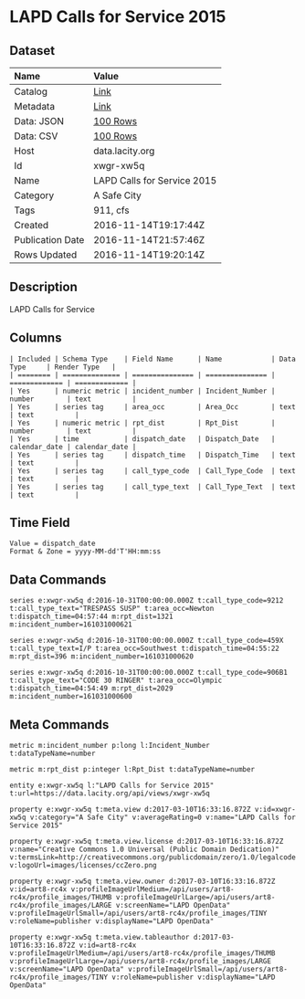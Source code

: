 # LAPD Calls for Service 2015

## Dataset

| Name | Value |
| :--- | :---- |
| Catalog | [Link](https://catalog.data.gov/dataset/open-data-cfs-2016-11062016) |
| Metadata | [Link](https://data.lacity.org/api/views/xwgr-xw5q) |
| Data: JSON | [100 Rows](https://data.lacity.org/api/views/xwgr-xw5q/rows.json?max_rows=100) |
| Data: CSV | [100 Rows](https://data.lacity.org/api/views/xwgr-xw5q/rows.csv?max_rows=100) |
| Host | data.lacity.org |
| Id | xwgr-xw5q |
| Name | LAPD Calls for Service 2015 |
| Category | A Safe City |
| Tags | 911, cfs |
| Created | 2016-11-14T19:17:44Z |
| Publication Date | 2016-11-14T21:57:46Z |
| Rows Updated | 2016-11-14T19:20:14Z |

## Description

LAPD Calls for Service

## Columns

```ls
| Included | Schema Type    | Field Name      | Name            | Data Type     | Render Type   |
| ======== | ============== | =============== | =============== | ============= | ============= |
| Yes      | numeric metric | incident_number | Incident_Number | number        | text          |
| Yes      | series tag     | area_occ        | Area_Occ        | text          | text          |
| Yes      | numeric metric | rpt_dist        | Rpt_Dist        | number        | text          |
| Yes      | time           | dispatch_date   | Dispatch_Date   | calendar_date | calendar_date |
| Yes      | series tag     | dispatch_time   | Dispatch_Time   | text          | text          |
| Yes      | series tag     | call_type_code  | Call_Type_Code  | text          | text          |
| Yes      | series tag     | call_type_text  | Call_Type_Text  | text          | text          |
```

## Time Field

```ls
Value = dispatch_date
Format & Zone = yyyy-MM-dd'T'HH:mm:ss
```

## Data Commands

```ls
series e:xwgr-xw5q d:2016-10-31T00:00:00.000Z t:call_type_code=9212 t:call_type_text="TRESPASS SUSP" t:area_occ=Newton t:dispatch_time=04:57:44 m:rpt_dist=1321 m:incident_number=161031000621

series e:xwgr-xw5q d:2016-10-31T00:00:00.000Z t:call_type_code=459X t:call_type_text=I/P t:area_occ=Southwest t:dispatch_time=04:55:22 m:rpt_dist=396 m:incident_number=161031000620

series e:xwgr-xw5q d:2016-10-31T00:00:00.000Z t:call_type_code=906B1 t:call_type_text="CODE 30 RINGER" t:area_occ=Olympic t:dispatch_time=04:54:49 m:rpt_dist=2029 m:incident_number=161031000600
```

## Meta Commands

```ls
metric m:incident_number p:long l:Incident_Number t:dataTypeName=number

metric m:rpt_dist p:integer l:Rpt_Dist t:dataTypeName=number

entity e:xwgr-xw5q l:"LAPD Calls for Service 2015" t:url=https://data.lacity.org/api/views/xwgr-xw5q

property e:xwgr-xw5q t:meta.view d:2017-03-10T16:33:16.872Z v:id=xwgr-xw5q v:category="A Safe City" v:averageRating=0 v:name="LAPD Calls for Service 2015"

property e:xwgr-xw5q t:meta.view.license d:2017-03-10T16:33:16.872Z v:name="Creative Commons 1.0 Universal (Public Domain Dedication)" v:termsLink=http://creativecommons.org/publicdomain/zero/1.0/legalcode v:logoUrl=images/licenses/ccZero.png

property e:xwgr-xw5q t:meta.view.owner d:2017-03-10T16:33:16.872Z v:id=art8-rc4x v:profileImageUrlMedium=/api/users/art8-rc4x/profile_images/THUMB v:profileImageUrlLarge=/api/users/art8-rc4x/profile_images/LARGE v:screenName="LAPD OpenData" v:profileImageUrlSmall=/api/users/art8-rc4x/profile_images/TINY v:roleName=publisher v:displayName="LAPD OpenData"

property e:xwgr-xw5q t:meta.view.tableauthor d:2017-03-10T16:33:16.872Z v:id=art8-rc4x v:profileImageUrlMedium=/api/users/art8-rc4x/profile_images/THUMB v:profileImageUrlLarge=/api/users/art8-rc4x/profile_images/LARGE v:screenName="LAPD OpenData" v:profileImageUrlSmall=/api/users/art8-rc4x/profile_images/TINY v:roleName=publisher v:displayName="LAPD OpenData"
```